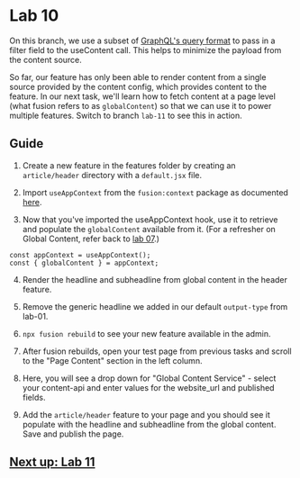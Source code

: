 # Lab 10
On this branch, we use a subset of [GraphQL's query format](https://graphql.org/learn/queries/) to pass in a filter field to the useContent call. This helps to minimize the payload from the content source.

So far, our feature has only been able to render content from a single source provided by the content config, which provides content to the feature. In our next task, we'll learn how to fetch content at a page level (what fusion refers to as `globalContent`) so that we can use it to power multiple features. Switch to branch `lab-11` to see this in action.

## Guide

01. Create a new feature in the features folder by creating an `article/header` directory with a `default.jsx` file.

02. Import `useAppContext` from the `fusion:context` package as documented [here](https://redirector.arcpublishing.com/alc/arc-products/pagebuilder/fusion/documentation/api/feature-pack/components/context.md).

03. Now that you've imported the useAppContext hook, use it to retrieve and populate the `globalContent` available from it. (For a refresher on Global Content, refer back to [lab 07](https://github.com/wapopartners/Fusion-Training-User-Stories/tree/lab-07).)

```
const appContext = useAppContext();
const { globalContent } = appContext;
```

04. Render the headline and subheadline from global content in the header feature.

05. Remove the generic headline we added in our default `output-type` from lab-01.

06. `npx fusion rebuild` to see your new feature available in the admin.

07.  After fusion rebuilds, open your test page from previous tasks and scroll to the "Page Content" section in the left column.

08. Here, you will see a drop down for "Global Content Service" - select your content-api and enter values for the website_url and published fields.

09. Add the `article/header` feature to your page and you should see it populate with the headline and subheadline from the global content. Save and publish the page.

## [Next up: Lab 11](https://github.com/wapopartners/Fusion-Training-User-Stories/tree/lab-11)
